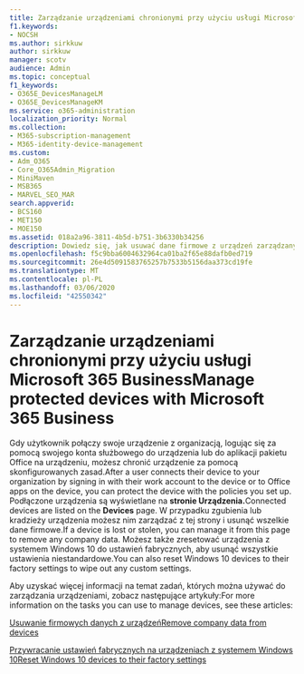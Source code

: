 ```yaml
---
title: Zarządzanie urządzeniami chronionymi przy użyciu usługi Microsoft 365 Business
f1.keywords:
- NOCSH
ms.author: sirkkuw
author: sirkkuw
manager: scotv
audience: Admin
ms.topic: conceptual
f1_keywords:
- O365E_DevicesManageLM
- O365E_DevicesManageKM
ms.service: o365-administration
localization_priority: Normal
ms.collection:
- M365-subscription-management
- M365-identity-device-management
ms.custom:
- Adm_O365
- Core_O365Admin_Migration
- MiniMaven
- MSB365
- MARVEL_SEO_MAR
search.appverid:
- BCS160
- MET150
- MOE150
ms.assetid: 018a2a96-3811-4b5d-b751-3b6330b34256
description: Dowiedz się, jak usuwać dane firmowe z urządzeń zarządzanych za pomocą zasad ochrony, a także resetować urządzenia z systemem Windows 10 do ustawień fabrycznych.
ms.openlocfilehash: f5c9bba6004632964ca01ba2f65e88dafb0ed719
ms.sourcegitcommit: 26e4d5091583765257b7533b5156daa373cd19fe
ms.translationtype: MT
ms.contentlocale: pl-PL
ms.lasthandoff: 03/06/2020
ms.locfileid: "42550342"
---
```

# <a name="manage-protected-devices-with-microsoft-365-business"></a><span data-ttu-id="eac84-103">Zarządzanie urządzeniami chronionymi przy użyciu usługi Microsoft 365 Business</span><span class="sxs-lookup"><span data-stu-id="eac84-103">Manage protected devices with Microsoft 365 Business</span></span>

<span data-ttu-id="eac84-104">Gdy użytkownik połączy swoje urządzenie z organizacją, logując się za pomocą swojego konta służbowego do urządzenia lub do aplikacji pakietu Office na urządzeniu, możesz chronić urządzenie za pomocą skonfigurowanych zasad.</span><span class="sxs-lookup"><span data-stu-id="eac84-104">After a user connects their device to your organization by signing in with their work account to the device or to Office apps on the device, you can protect the device with the policies you set up.</span></span> <span data-ttu-id="eac84-105">Podłączone urządzenia są wyświetlane na **stronie Urządzenia.**</span><span class="sxs-lookup"><span data-stu-id="eac84-105">Connected devices are listed on the **Devices** page.</span></span> <span data-ttu-id="eac84-106">W przypadku zgubienia lub kradzieży urządzenia możesz nim zarządzać z tej strony i usunąć wszelkie dane firmowe.</span><span class="sxs-lookup"><span data-stu-id="eac84-106">If a device is lost or stolen, you can manage it from this page to remove any company data.</span></span> <span data-ttu-id="eac84-107">Możesz także zresetować urządzenia z systemem Windows 10 do ustawień fabrycznych, aby usunąć wszystkie ustawienia niestandardowe.</span><span class="sxs-lookup"><span data-stu-id="eac84-107">You can also reset Windows 10 devices to their factory settings to wipe out any custom settings.</span></span> 

<span data-ttu-id="eac84-108">Aby uzyskać więcej informacji na temat zadań, których można używać do zarządzania urządzeniami, zobacz następujące artykuły:</span><span class="sxs-lookup"><span data-stu-id="eac84-108">For more information on the tasks you can use to manage devices, see these articles:</span></span> 
  
[<span data-ttu-id="eac84-109">Usuwanie firmowych danych z urządzeń</span><span class="sxs-lookup"><span data-stu-id="eac84-109">Remove company data from devices</span></span>](remove-company-data.md)
  
[<span data-ttu-id="eac84-110">Przywracanie ustawień fabrycznych na urządzeniach z systemem Windows 10</span><span class="sxs-lookup"><span data-stu-id="eac84-110">Reset Windows 10 devices to their factory settings</span></span>](reset-devices-to-factory-settings.md)
  

